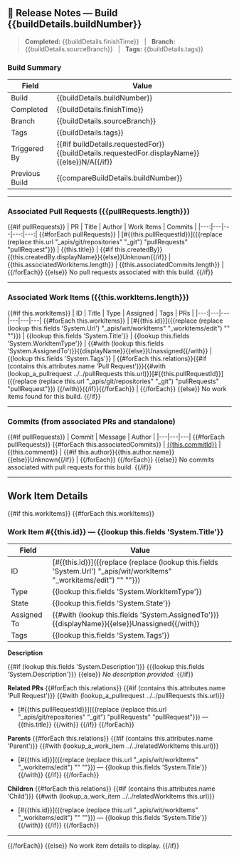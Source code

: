 ## 🚀 Release Notes — Build {{buildDetails.buildNumber}}

> **Completed:** {{buildDetails.finishTime}} &nbsp;&nbsp;|&nbsp;&nbsp; **Branch:** {{buildDetails.sourceBranch}} &nbsp;&nbsp;|&nbsp;&nbsp; **Tags:** {{buildDetails.tags}}

### Build Summary
| Field | Value |
|---|---|
| Build | {{buildDetails.buildNumber}} |
| Completed | {{buildDetails.finishTime}} |
| Branch | {{buildDetails.sourceBranch}} |
| Tags | {{buildDetails.tags}} |
| Triggered By | {{#if buildDetails.requestedFor}}{{buildDetails.requestedFor.displayName}}{{else}}N/A{{/if}} |
| Previous Build | {{compareBuildDetails.buildNumber}} |

---

### Associated Pull Requests ({{pullRequests.length}})
{{#if pullRequests}}
| PR | Title | Author | Work Items | Commits |
|---:|---|---|---:|---:|
{{#forEach pullRequests}}
| [#{{this.pullRequestId}}]({{replace (replace this.url "_apis/git/repositories" "_git") "pullRequests" "pullRequest"}}) | {{this.title}} | {{#if this.createdBy}}{{this.createdBy.displayName}}{{else}}Unknown{{/if}} | {{this.associatedWorkitems.length}} | {{this.associatedCommits.length}} |
{{/forEach}}
{{else}}
No pull requests associated with this build.
{{/if}}

---

### Associated Work Items ({{this.workItems.length}})
{{#if this.workItems}}
| ID | Title | Type | Assigned | Tags | PRs |
|---:|---|---|---|---|---|
{{#forEach this.workItems}}
| [#{{this.id}}]({{replace (replace (lookup this.fields 'System.Url') "_apis/wit/workItems" "_workitems/edit") "" ""}}) | {{lookup this.fields 'System.Title'}} | {{lookup this.fields 'System.WorkItemType'}} | {{#with (lookup this.fields 'System.AssignedTo')}}{{displayName}}{{else}}Unassigned{{/with}} | {{lookup this.fields 'System.Tags'}} | {{#forEach this.relations}}{{#if (contains this.attributes.name 'Pull Request')}}{{#with (lookup_a_pullrequest ../../pullRequests this.url)}}[#{{this.pullRequestId}}]({{replace (replace this.url "_apis/git/repositories" "_git") "pullRequests" "pullRequest"}}) {{/with}}{{/if}}{{/forEach}} |
{{/forEach}}
{{else}}
No work items found for this build.
{{/if}}

---

### Commits (from associated PRs and standalone)
{{#if pullRequests}}
| Commit | Message | Author |
|---|---|---|
{{#forEach pullRequests}}
   {{#forEach this.associatedCommits}}
| [{{this.commitId}}]({{this.remoteUrl}}) | {{this.comment}} | {{#if this.author}}{{this.author.name}}{{else}}Unknown{{/if}} |
   {{/forEach}}
{{/forEach}}
{{else}}
No commits associated with pull requests for this build.
{{/if}}

---

## Work Item Details
{{#if this.workItems}}
{{#forEach this.workItems}}
### Work Item #{{this.id}} — {{lookup this.fields 'System.Title'}}

| Field | Value |
|---|---|
| ID | [#{{this.id}}]({{replace (replace (lookup this.fields 'System.Url') "_apis/wit/workItems" "_workitems/edit") "" ""}}) |
| Type | {{lookup this.fields 'System.WorkItemType'}} |
| State | {{lookup this.fields 'System.State'}} |
| Assigned To | {{#with (lookup this.fields 'System.AssignedTo')}}{{displayName}}{{else}}Unassigned{{/with}} |
| Tags | {{lookup this.fields 'System.Tags'}} |

**Description**

{{#if (lookup this.fields 'System.Description')}}
{{{lookup this.fields 'System.Description'}}}
{{else}}
_No description provided._
{{/if}}

**Related PRs**
{{#forEach this.relations}}
   {{#if (contains this.attributes.name 'Pull Request')}}
      {{#with (lookup_a_pullrequest ../../pullRequests this.url)}}
- [#{{this.pullRequestId}}]({{replace (replace this.url "_apis/git/repositories" "_git") "pullRequests" "pullRequest"}}) — {{this.title}}
      {{/with}}
   {{/if}}
{{/forEach}}

**Parents**
{{#forEach this.relations}}
   {{#if (contains this.attributes.name 'Parent')}}
      {{#with (lookup_a_work_item ../../relatedWorkItems this.url)}}
- [#{{this.id}}]({{replace (replace this.url "_apis/wit/workItems" "_workitems/edit") "" ""}}) — {{lookup this.fields 'System.Title'}}
      {{/with}}
   {{/if}}
{{/forEach}}

**Children**
{{#forEach this.relations}}
   {{#if (contains this.attributes.name 'Child')}}
      {{#with (lookup_a_work_item ../../relatedWorkItems this.url)}}
- [#{{this.id}}]({{replace (replace this.url "_apis/wit/workItems" "_workitems/edit") "" ""}}) — {{lookup this.fields 'System.Title'}}
      {{/with}}
   {{/if}}
{{/forEach}}

---
{{/forEach}}
{{else}}
No work item details to display.
{{/if}}